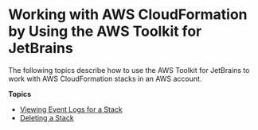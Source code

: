 # Working with AWS CloudFormation by Using the AWS Toolkit for JetBrains<a name="cloudformation"></a>

The following topics describe how to use the AWS Toolkit for JetBrains to work with AWS CloudFormation stacks in an AWS account\.

**Topics**
+ [Viewing Event Logs for a Stack](cloudformation-logs.md)
+ [Deleting a Stack](cloudformation-delete.md)